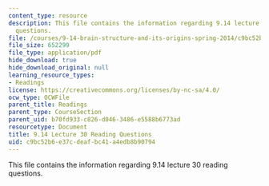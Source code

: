 ```yaml
---
content_type: resource
description: This file contains the information regarding 9.14 lecture 30 reading
  questions.
file: /courses/9-14-brain-structure-and-its-origins-spring-2014/c9bc52b6e37cdeafbc41a4edb8b90794_MIT9_14S14_Lec30ReadQue.pdf
file_size: 652299
file_type: application/pdf
hide_download: true
hide_download_original: null
learning_resource_types:
- Readings
license: https://creativecommons.org/licenses/by-nc-sa/4.0/
ocw_type: OCWFile
parent_title: Readings
parent_type: CourseSection
parent_uid: b70fd933-c826-d046-3486-e5588b6773ad
resourcetype: Document
title: 9.14 Lecture 30 Reading Questions
uid: c9bc52b6-e37c-deaf-bc41-a4edb8b90794
---
```

This file contains the information regarding 9.14 lecture 30 reading questions.